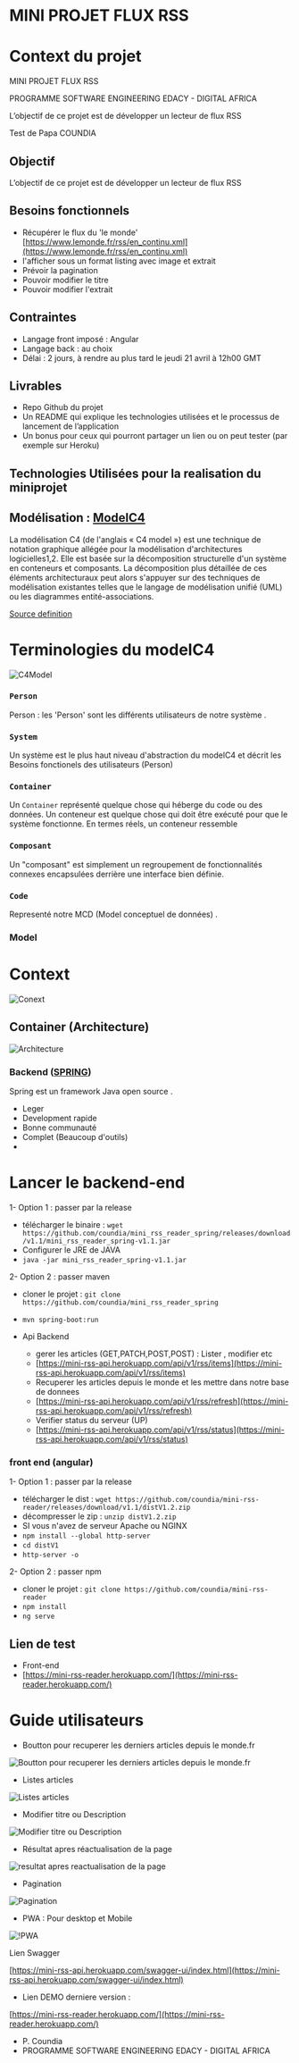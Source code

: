# MINI PROJET FLUX RSS

# Context du projet

MINI PROJET FLUX RSS

PROGRAMME SOFTWARE ENGINEERING EDACY - DIGITAL AFRICA

L’objectif de ce projet est de développer un lecteur de flux RSS

Test de Papa COUNDIA

## Objectif

L’objectif de ce projet est de développer un lecteur de flux RSS

## Besoins fonctionnels

- Récupérer le flux du 'le monde' [https://www.lemonde.fr/rss/en_continu.xml](https://www.lemonde.fr/rss/en_continu.xml)
- l'afficher sous un format listing avec image et extrait
- Prévoir la pagination
- Pouvoir modifier le titre
- Pouvoir modifier l'extrait

## Contraintes

- Langage front imposé : Angular
- Langage back : au choix
- Délai : 2 jours, à rendre au plus tard le jeudi 21 avril à 12h00 GMT

## Livrables

- Repo Github du projet
- Un README qui explique les technologies utilisées et le processus de lancement de l’application
- Un bonus pour ceux qui pourront partager un lien ou on peut tester (par exemple sur Heroku)

## Technologies Utilisées pour la realisation du miniprojet

## Modélisation : [ModelC4](https://c4model.com/)

La modélisation C4 (de l'anglais « C4 model ») est une technique de notation graphique allégée pour la modélisation
d'architectures logicielles1,2. Elle est basée sur la décomposition structurelle d'un système en conteneurs et
composants. La décomposition plus détaillée de ces éléments architecturaux peut alors s'appuyer sur des techniques de
modélisation existantes telles que le langage de modélisation unifié (UML) ou les diagrammes entité-associations.

[Source definition](https://fr.wikipedia.org/wiki/Mod%C3%A9lisation_C4)

# Terminologies du modelC4

![C4Model](https://c4model.com/img/abstractions.png)

### `Person`

Person : les 'Person' sont les différents utilisateurs de notre système .

### `System`

Un système est le plus haut niveau d'abstraction du modelC4 et décrit les Besoins fonctionels des utilisateurs (Person)

### `Container`

Un `Container` représenté quelque chose qui héberge du code ou des données. Un conteneur est quelque chose qui doit être
exécuté pour que le système fonctionne. En termes réels, un conteneur ressemble

### `Composant`

Un "composant" est simplement un regroupement de fonctionnalités connexes encapsulées derrière une interface bien
définie.

### `Code`

Representé notre MCD (Model conceptuel de données) .

### Model

# Context

![Conext](context.png)

## Container (Architecture)

![Architecture](container.png)

### Backend  ([SPRING](https://spring.io/why-spring))

Spring est un framework Java open source .

- Leger
- Development rapide
- Bonne communauté
- Complet (Beaucoup d'outils)
-

# Lancer le backend-end

1- Option 1 : passer par la release

- télécharger le
  binaire :  `wget https://github.com/coundia/mini_rss_reader_spring/releases/download/v1.1/mini_rss_reader_spring-v1.1.jar`
- Configurer le JRE de JAVA
- `java -jar mini_rss_reader_spring-v1.1.jar`

2- Option 2 : passer maven

- cloner le projet : `git clone https://github.com/coundia/mini_rss_reader_spring`
- `mvn spring-boot:run`

- Api Backend
  - gerer les articles (GET,PATCH,POST,POST) : Lister , modifier etc
  - [https://mini-rss-api.herokuapp.com/api/v1/rss/items](https://mini-rss-api.herokuapp.com/api/v1/rss/items)
  - Recuperer les articles depuis le monde et les mettre dans notre base de donnees
  - [https://mini-rss-api.herokuapp.com/api/v1/rss/refresh](https://mini-rss-api.herokuapp.com/api/v1/rss/refresh)
  - Verifier status du serveur (UP)
  - [https://mini-rss-api.herokuapp.com/api/v1/rss/status](https://mini-rss-api.herokuapp.com/api/v1/rss/status)

### front end (angular)

1- Option 1 : passer par la release

- télécharger le dist : `wget https://github.com/coundia/mini-rss-reader/releases/download/v1.1/distV1.2.zip`
- décompresser le zip : `unzip distV1.2.zip`
- SI vous n'avez de serveur Apache ou NGINX
- `npm install --global http-server`
- `cd distV1`
- `http-server -o`

2- Option 2 : passer npm

- cloner le projet : `git clone https://github.com/coundia/mini-rss-reader`
- `npm install`
- `ng serve`

## Lien de test

- Front-end
- [https://mini-rss-reader.herokuapp.com/](https://mini-rss-reader.herokuapp.com/)

# Guide utilisateurs

- Boutton pour recuperer les derniers articles depuis le monde.fr

![Boutton pour recuperer les derniers articles depuis le monde.fr](recuperer.png)

- Listes articles

![Listes articles](liste.png)

- Modifier titre ou Description

![Modifier titre ou Description](edit.png)

- Résultat apres réactualisation de la page

![resultat apres reactualisation de la page](resultat.png)

- Pagination

![Pagination](img.png)

- PWA : Pour desktop et Mobile

![!PWA](img_1.png)

Lien Swagger

[https://mini-rss-api.herokuapp.com/swagger-ui/index.html](https://mini-rss-api.herokuapp.com/swagger-ui/index.html)

- Lien DEMO derniere version :    

[https://mini-rss-reader.herokuapp.com/](https://mini-rss-reader.herokuapp.com/)


- P. Coundia
- PROGRAMME SOFTWARE ENGINEERING EDACY - DIGITAL AFRICA

